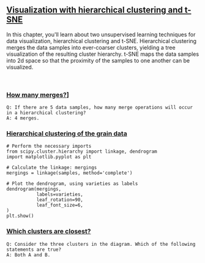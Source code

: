 ## [Visualization with hierarchical clustering and t-SNE](https://campus.datacamp.com/courses/unsupervised-learning-in-python/visualization-with-hierarchical-clustering-and-t-sne)

In this chapter, you'll learn about two unsupervised learning techniques for data visualization, hierarchical clustering and t-SNE. Hierarchical clustering merges the data samples into ever-coarser clusters, yielding a tree visualization of the resulting cluster hierarchy. t-SNE maps the data samples into 2d space so that the proximity of the samples to one another can be visualized.

<br>

### [How many merges?](https://campus.datacamp.com/courses/unsupervised-learning-in-python/visualization-with-hierarchical-clustering-and-t-sne?ex=2)]

```
Q: If there are 5 data samples, how many merge operations will occur in a hierarchical clustering?
A: 4 merges.
```

### [Hierarchical clustering of the grain data](https://campus.datacamp.com/courses/unsupervised-learning-in-python/visualization-with-hierarchical-clustering-and-t-sne?ex=3)

```
# Perform the necessary imports
from scipy.cluster.hierarchy import linkage, dendrogram
import matplotlib.pyplot as plt

# Calculate the linkage: mergings
mergings = linkage(samples, method='complete')

# Plot the dendrogram, using varieties as labels
dendrogram(mergings,
           labels=varieties,
           leaf_rotation=90,
           leaf_font_size=6,
)
plt.show()
```

### [Which clusters are closest?](https://campus.datacamp.com/courses/unsupervised-learning-in-python/visualization-with-hierarchical-clustering-and-t-sne?ex=6)

```
Q: Consider the three clusters in the diagram. Which of the following statements are true?
A: Both A and B.
```